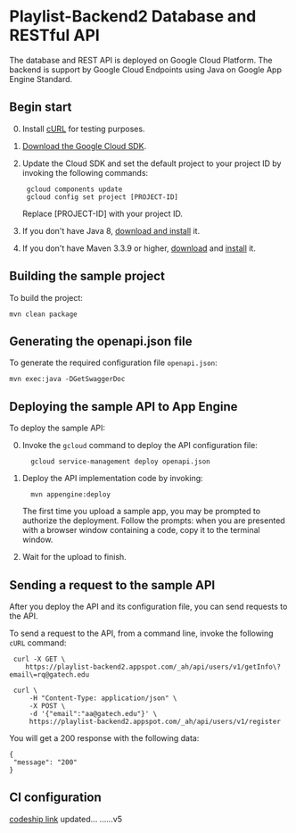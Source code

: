 # Playlist-Backend2 Database and RESTful API

The database and REST API is deployed on Google Cloud Platform.
The backend is support by Google Cloud Endpoints using
Java on Google App Engine Standard.

## Begin start

0. Install [cURL](https://curl.haxx.se/download.html) for testing purposes.

0. [Download the Google Cloud SDK](https://cloud.google.com/sdk/docs/quickstarts).

0. Update the Cloud SDK and set the default project to your project ID by invoking the following commands:
        
        gcloud components update
        gcloud config set project [PROJECT-ID]
    Replace [PROJECT-ID] with your project ID.

0. If you don't have Java 8, [download and install](http://www.java.com/en/download/manual.jsp) it.

0. If you don't have Maven 3.3.9 or higher, [download](http://maven.apache.org/download.cgi) and [install](http://maven.apache.org/install.html) it.

## Building the sample project

To build the project:

    mvn clean package

## Generating the openapi.json file

To generate the required configuration file `openapi.json`:

    mvn exec:java -DGetSwaggerDoc

## Deploying the sample API to App Engine

To deploy the sample API:

0. Invoke the `gcloud` command to deploy the API configuration file:

         gcloud service-management deploy openapi.json

0. Deploy the API implementation code by invoking:

         mvn appengine:deploy

    The first time you upload a sample app, you may be prompted to authorize the
    deployment. Follow the prompts: when you are presented with a browser window
    containing a code, copy it to the terminal window.

0. Wait for the upload to finish.

## Sending a request to the sample API

After you deploy the API and its configuration file, you can send requests
to the API.

To send a request to the API, from a command line, invoke the following `cURL`
command:
        
     curl -X GET \
        https://playlist-backend2.appspot.com/_ah/api/users/v1/getInfo\?email\=rq@gatech.edu

     curl \
         -H "Content-Type: application/json" \
         -X POST \
         -d '{"email":"aa@gatech.edu"}' \
         https://playlist-backend2.appspot.com/_ah/api/users/v1/register

You will get a 200 response with the following data:

    {
     "message": "200"
    }

## CI configuration
[codeship link](https://app.codeship.com/projects/212556/configure_tests)
updated...
......v5
